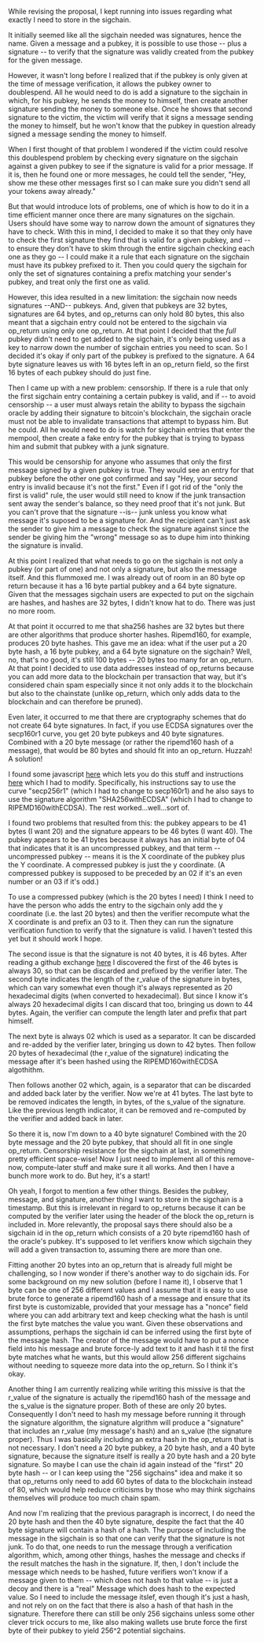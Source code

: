 While revising the proposal, I kept running into issues regarding what exactly I need to store in the sigchain.

It initially seemed like all the sigchain needed was signatures, hence the name. Given a message and a pubkey, it is possible to use those -- plus a signature -- to verify that the signature was validly created from the pubkey for the given message.

However, it wasn't long before I realized that if the pubkey is only given at the time of message verification, it allows the pubkey owner to doublespend. All he would need to do is add a signature to the sigchain in which, for his pubkey, he sends the money to himself, then create another signature sending the money to someone else. Once he shows that second signature to the victim, the victim will verify that it signs a message sending the money to himself, but he won't know that the pubkey in question already signed a message sending the money to himself.

When I first thought of that problem I wondered if the victim could resolve this doublespend problem by checking every signature on the sigchain against a given pubkey to see if the signature is valid for a prior message. If it is, then he found one or more messages, he could tell the sender, "Hey, show me these other messages first so I can make sure you didn't send all your tokens away already."

But that would introduce lots of problems, one of which is how to do it in a time efficient manner once there are many signatures on the sigchain. Users should have some way to narrow down the amount of signatures they have to check. With this in mind, I decided to make it so that they only have to check the first signature they find that is valid for a given pubkey, and -- to ensure they don't have to skim through the entire sigchain checking each one as they go -- I could make it a rule that each signature on the sigchain must have its pubkey prefixed to it. Then you could query the sigchain for only the set of signatures containing a prefix matching your sender's pubkey, and treat only the first one as valid.

However, this idea resulted in a new limitation: the sigchain now needs signatures --AND-- pubkeys. And, given that pubkeys are 32 bytes, signatures are 64 bytes, and op_returns can only hold 80 bytes, this also meant that a sigchain entry could not be entered to the sigchain via op_return using only one op_return. At that point I decided that the *full* pubkey didn't need to get added to the sigchain, it's only being used as a key to narrow down the number of sigchain entries you need to scan. So I decided it's okay if only part of the pubkey is prefixed to the signature. A 64 byte signature leaves us with 16 bytes left in an op_return field, so the first 16 bytes of each pubkey should do just fine.

Then I came up with a new problem: censorship. If there is a rule that only the first sigchain entry containing a certain pubkey is valid, and if -- to avoid censorship -- a user must always retain the ability to bypass the sigchain oracle by adding their signature to bitcoin's blockchain, the sigchain oracle must not be able to invalidate transactions that attempt to bypass him. But he could. All he would need to do is watch for sigchain entries that enter the mempool, then create a fake entry for the pubkey that is trying to bypass him and submit that pubkey with a junk signature.

This would be censorship for anyone who assumes that only the first message signed by a given pubkey is true. They would see an entry for that pubkey before the other one got confirmed and say "Hey, your second entry is invalid because it's not the first." Even if I got rid of the "only the first is valid" rule, the user would still need to know if the junk transaction sent away the sender's balance, so they need proof that it's not junk. But you can't prove that the signature --is-- junk unless you know what message it's suposed to be a signature for. And the recipient can't just ask the sender to give him a message to check the signature against since the sender be giving him the "wrong" message so as to dupe him into thinking the signature is invalid.

At this point I realized that what needs to go on the sigchain is not only a pubkey (or part of one) and not only a signature, but also the message itself. And this flummoxed me. I was already out of room in an 80 byte op return because it has a 16 byte partial pubkey and a 64 byte signature. Given that the messages sigchain users are expected to put on the sigchain are hashes, and hashes are 32 bytes, I didn't know hat to do. There was just no more room.

At that point it occurred to me that sha256 hashes are 32 bytes but there are other algorithms that produce shorter hashes. Ripemd160, for example, produces 20 byte hashes. This gave me an idea: what if the user put a 20 byte hash, a 16 byte pubkey, and a 64 byte signature on the sigchain? Well, no, that's no good, it's still 100 bytes -- 20 bytes too many for an op_return. At that point I decided to use data addresses instead of op_returns because you can add more data to the blockchain per transaction that way, but it's considered chain spam especially since it not only adds it to the blockchain but also to the chainstate (unlike op_return, which only adds data to the blockchain and can therefore be pruned).

Even later, it occurred to me that there are cryptography schemes that do not create 64 byte signatures. In fact, if you use ECDSA signatures over the secp160r1 curve, you get 20 byte pubkeys and 40 byte signatures. Combined with a 20 byte message (or rather the ripemd160 hash of a message), that would be 80 bytes and should fit into an op_return. Huzzah! A solution!

I found some javascript [here](https://cdnjs.cloudflare.com/ajax/libs/jsrsasign/8.0.4/jsrsasign-all-min.js) which lets you do this stuff and instructions [here](https://www.devildoxx.com/web-development/algorithms/generate-ecdsa-signature/) which I had to modify. Specifically, his instructions say to use the curve "secp256r1" (which I had to change to secp160r1) and he also says to use the signature algorithm "SHA256withECDSA" (which I had to change to RIPEMD160withECDSA). The rest worked...well...sort of.

I found two problems that resulted from this: the pubkey appears to be 41 bytes (I want 20) and the signature appears to be 46 bytes (I want 40). The pubkey appears to be 41 bytes because it always has an initial byte of 04 that indicates that it is an uncompressed pubkey, and that term -- uncompressed pubkey -- means it is the X coordinate of the pubkey plus the Y coordinate. A compressed pubkey is just the y coordinate. (A compressed pubkey is supposed to be preceded by an 02 if it's an even number or an 03 if it's odd.)

To use a compressed pubkey (which is the 20 bytes I need) I think I need to have the person who adds the entry to the sigchain only add the y coordinate (i.e. the last 20 bytes) and then the verifier recompute what the X coordinate is and prefix an 03 to it. Then they can run the signature verification function to verify that the signature is valid. I haven't tested this yet but it should work I hope.

The second issue is that the signature is not 40 bytes, it is 46 bytes. After reading a github exchange [here](https://github.com/kjur/jsrsasign/issues/116) I discovered the first of the 46 bytes is always 30, so that can be discarded and prefixed by the verifier later. The second byte indicates the length of the r_value of the signature in bytes, which can vary somewhat even though it's always represented as 20 hexadecimal digits (when converted to hexadecimal). But since I know it's always 20 hexadecimal digits I can discard that too, bringing us down to 44 bytes. Again, the verifier can compute the length later and prefix that part himself.

The next byte is always 02 which is used as a separator. It can be discarded and re-added by the verifier later, bringing us down to 42 bytes. Then follow 20 bytes of hexadecimal (the r_value of the signature) indicating the message after it's been hashed using the RIPEMD160withECDSA algothithm.

Then follows another 02 which, again, is a separator that can be discarded and added back later by the verifier. Now we're at 41 bytes. The last byte to be removed indicates the length, in bytes, of the s_value of the signature. Like the previous length indicator, it can be removed and re-computed by the verifier and added back in later.

So there it is, now I'm down to a 40 byte signature! Combined with the 20 byte message and the 20 byte pubkey, that should all fit in one single op_return. Censorship resistance for the sigchain at last, in something pretty efficient space-wise! Now I just need to implement all of this remove-now, compute-later stuff and make sure it all works. And then I have a bunch more work to do. But hey, it's a start!

Oh yeah, I forgot to mention a few other things. Besides the pubkey, message, and signature, another thing I want to store in the sigchain is a timestamp. But this is irrelevant in regard to op_returns because it can be computed by the verifier later using the header of the block the op_return is included in. More relevantly, the proposal says there should also be a sigchain id in the op_return which consists of a 20 byte ripemd160 hash of the oracle's pubkey. It's supposed to let verifiers know which sigchain they will add a given transaction to, assuming there are more than one.

Fitting another 20 bytes into an op_return that is already full might be challenging, so I now wonder if there's another way to do sigchain ids. For some background on my new solution (before I name it), I observe that 1 byte can be one of 256 different values and I assume that it is easy to use brute force to generate a ripemd160 hash of a message and ensure that its first byte is customizable, provided that your message has a "nonce" field where you can add arbitrary text and keep checking what the hash is until the first byte matches the value you want. Given these observations and assumptions, perhaps the sigchain id can be inferred using the first byte of the message hash. The creator of the message would have to put a nonce field into his message and brute force-ly add text to it and hash it til the first byte matches what he wants, but this would allow 256 different sigchains without needing to squeeze more data into the op_return. So I think it's okay.

Another thing I am currently realizing while writing this missive is that the r_value of the signature is actually the ripemd160 hash of the message and the s_value is the signature proper. Both of these are only 20 bytes. Consequently I don't need to hash my message before running it through the signature algorithm, the signature algrithm will produce a "signature" that includes an r_value (my message's hash) and an s_value (the signature proper). Thus I was basically including an extra hash in the op_return that is not necessary. I don't need a 20 byte pubkey, a 20 byte hash, and a 40 byte signature, because the signature itself is really a 20 byte hash and a 20 byte signature. So maybe I can use the chain id again instead of the "first" 20 byte hash -- or I can keep using the "256 sigchains" idea and make it so that op_returns only need to add 60 bytes of data to the blockchain instead of 80, which would help reduce criticisms by those who may think sigchains themselves will produce too much chain spam.

And now I'm realizing that the previous paragraph is incorrect, I do need the 20 byte hash and then the 40 byte signature, despite the fact that the 40 byte signature will contain a hash of a hash. The purpose of including the message in the sigchain is so that one can verify that the signature is not junk. To do that, one needs to run the message through a verification algorithm, which, among other things, hashes the message and checks if the result matches the hash in the signature. If, then, I don't include the message which needs to be hashed, future verifiers won't know if a message given to them -- which does not hash to that value -- is just a decoy and there is a "real" Message which does hash to the expected value. So I need to include the message itslef, even though it's just a hash, and not rely on on the fact that there is also a hash of that hash in the signature. Therefore there can still be only 256 sigchains unless some other clever trick occurs to me, like also making wallets use brute force the first byte of their pubkey to yield 256^2 potential sigchains.
